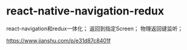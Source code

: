 # react-native-navigation-redux
react-navigation和redux一体化；
返回到指定Screen；
物理返回键监听；

https://www.jianshu.com/p/e31d87c8401f

